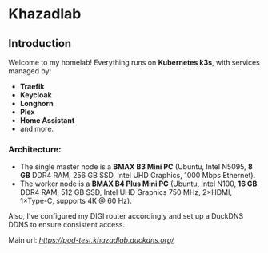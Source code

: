 # Khazadlab

## Introduction

Welcome to my homelab! Everything runs on **Kubernetes k3s**, with services managed by:
- **Traefik**  
- **Keycloak**  
- **Longhorn**  
- **Plex**  
- **Home Assistant**  
- and more.

### Architecture:
- The single master node is a **BMAX B3 Mini PC** (Ubuntu, Intel N5095, **8 GB** DDR4 RAM, 256 GB SSD, Intel UHD Graphics, 1000 Mbps Ethernet).
- The worker node is a **BMAX B4 Plus Mini PC** (Ubuntu, Intel N100, **16 GB** DDR4 RAM, 512 GB SSD, Intel UHD Graphics 750 MHz, 2×HDMI, 1×Type-C, supports 4K @ 60 Hz).

Also, I’ve configured my DIGI router accordingly and set up a DuckDNS DDNS to ensure consistent access.

Main url: *https://pod-test.khazadlab.duckdns.org/*
